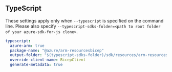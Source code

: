 ## TypeScript

These settings apply only when `--typescript` is specified on the command line.
Please also specify `--typescript-sdks-folder=<path to root folder of your azure-sdk-for-js clone>`.

```yaml $(typescript)
typescript:
  azure-arm: true
  package-name: "@azure/arm-resourcesbicep"
  output-folder: "$(typescript-sdks-folder)/sdk/resources/arm-resourcesbicep"
  override-client-name: BicepClient
  generate-metadata: true
```
